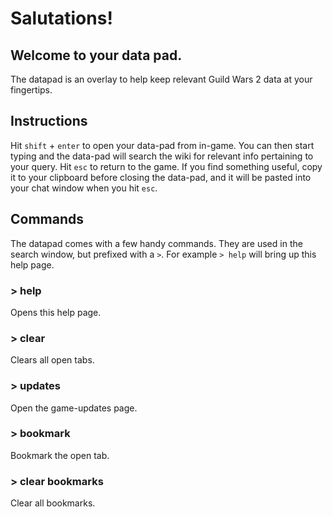 # Salutations!
## Welcome to your data pad.

The datapad is an overlay to help keep relevant Guild Wars 2 data at your fingertips.

## Instructions

Hit `shift` + `enter` to open your data-pad from in-game. You can then start typing and the data-pad will search the wiki for relevant info pertaining to your query. Hit `esc` to return to the game. If you find something useful, copy it to your clipboard before closing the data-pad, and it will be pasted into your chat window when you hit `esc`.

## Commands

The datapad comes with a few handy commands. They are used in the search window, but prefixed with a `>`. For example `> help` will bring up this help page.

### > help

Opens this help page.

### > clear

Clears all open tabs.

### > updates

Open the game-updates page.

### > bookmark

Bookmark the open tab.

### > clear bookmarks

Clear all bookmarks.
